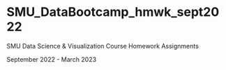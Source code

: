 # SMU_DataBootcamp_hmwk_sept2022
SMU Data Science & Visualization Course Homework Assignments

September 2022 - March 2023
